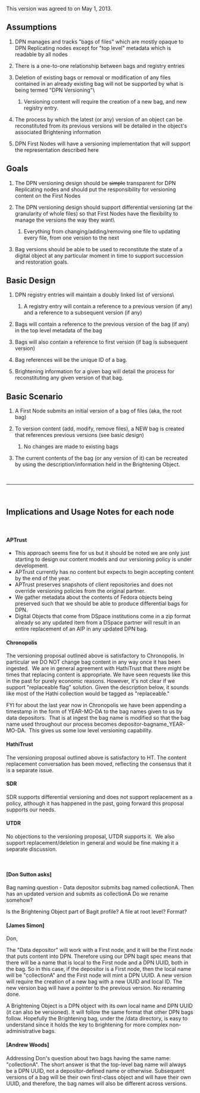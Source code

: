 This version was agreed to on May 1, 2013.

Assumptions
-----------

1.  DPN manages and tracks "bags of files" which are mostly opaque to
    DPN Replicating nodes except for "top level" metadata which is
    readable by all nodes
2.  There is a one-to-one relationship between bags and registry entries
3.  Deletion of existing bags or removal or modification of any files
    contained in an already existing bag will not be supported by what
    is being termed "DPN Versioning"\
    1.  Versioning content will require the creation of a new bag, and
        new registry entry.

4.  The process by which the latest (or any) version of an object can be
    reconstituted from its previous versions will be detailed in the
    object's associated Brightening information
5.  DPN First Nodes will have a versioning implementation that will
    support the representation described here

Goals
-----

1.  The DPN versioning design should be ~~simple~~ transparent for DPN Replicating
    nodes and should put the responsibility for versioning content on
    the First Nodes
2.  The DPN versioning design should support differential versioning (at
    the granularity of whole files) so that First Nodes have the
    flexibility to manage the versions the way they want\
    1.  Everything from changing/adding/removing one file to updating
        every file, from one version to the next

3.  Bag versions should be able to be used to reconstitute the state of
    a digital object at any particular moment in time to support
    succession and restoration goals.

Basic Design
------------

1.  DPN registry entries will maintain a doubly linked list of versions\
    1.  A registry entry will contain a reference to a previous version
        (if any) and a reference to a subsequent version (if any)

2.  Bags will contain a reference to the previous version of the bag
    (if any) in the top level metadata of the bag
3.  Bags will also contain a reference to first version (if bag is
    subsequent version)
4.  Bag references will be the unique ID of a bag. 
5.  Brightening information for a given bag will detail the process for
    reconstituting any given version of that bag. 

Basic Scenario
--------------

1.  A First Node submits an initial version of a bag of files (aka, the
    root bag)
2.  To version content (add, modify, remove files), a NEW bag is created
    that references previous versions (see basic design)
    1.  No changes are made to existing bags

3.  The current contents of the bag (or any version of it) can be
    recreated by using the description/information held in the
    Brightening Object. 

 

------------------------------------------------------------------------

 

Implications and Usage Notes for each node
------------------------------------------

 

#### APTrust

-   This approach seems fine for us but it should be noted we are only
    just starting to design our content models and our versioning policy
    is under development.
-   APTrust currently has no content but expects to begin accepting
    content by the end of the year.
-   APTrust preserves snapshots of client repositories and does not
    override versioning policies from the original partner.
-   We gather metadata about the contents of Fedora objects being
    preserved such that we should be able to produce differential bags
    for DPN.
-   Digital Objects that come from DSpace institutions come in a zip
    format already so any updated item from a DSpace partner will result
    in an entire replacement of an AIP in any updated DPN bag.

#### Chronopolis

The versioning proposal outlined above is satisfactory to Chronopolis.
In particular we DO NOT change bag content in any way once it has been
ingested.  We are in general agreement with HathiTrust that there might
be times that replacing content is appropriate. We have seen requests
like this in the past for purely economic reasons. However, it's not
clear if we support "replaceable flag" solution. Given the description
below, it sounds like most of the Hathi collection would be tagged as
"replaceable." 

FYI for about the last year now in Chronopolis we have been appending a
timestamp in the form of YEAR-MO-DA to the bag names given to us by data
depositors.  That is at ingest the bag name is modified so that the bag
name used throughout our process becomes depositor-bagname\_YEAR-MO-DA. 
This gives us some low level versioning capability.

#### HathiTrust

The versioning proposal outlined above is satisfactory to HT. The
content replacement conversation has been moved, reflecting the
consensus that it is a separate issue.

#### SDR

SDR supports differential versioning and does not support replacement as
a policy, although it has happened in the past, going forward this
proposal supports our needs. 

#### UTDR

No objections to the versioning proposal, UTDR supports it.  We also
support replacement/deletion in general and would be fine making it a
separate discussion.

 
#### [Don Sutton asks]

Bag naming question - Data depositor submits bag named
collectionA. Then has an updated version and submits as
collectionA Do we rename
somehow?

Is the Brightening Object part of Bagit
profile? A file at root level? Format?


#### [James Simon]

Don,

The "Data depositor" will work with a First node, and it will be the
First node that puts content into DPN. Therefore using our DPN bagit
spec means that there will be a name that is local to the First node and
a DPN UUID, both in the bag. So in this case, if the depositor is a
First node, then the local name will be "collectionA" and the First node
will mint a DPN UUID. A new version will require the creation of a new
bag with a new UUID and local ID. The new version bag will have a
pointer to the previous version. No renaming done.

A Brightening Object is a DPN object with its own local name and DPN
UUID (it can also be versioned). It will follow the same format that
other DPN bags follow. Hopefully the Brightening bag, under the /data
directory, is easy to understand since it holds the key to brightening
for more complex non-administrative bags.


#### [Andrew Woods]

Addressing Don's question about two bags having the same name:
"collectionA". The short answer is that the top-level bag name will
always be a DPN UUID, not a depositor-defined name or otherwise.
Subsequent versions of a bag will be their own first-class object and
will have their own UUID, and therefore, the bag names will also be
different across versions.
